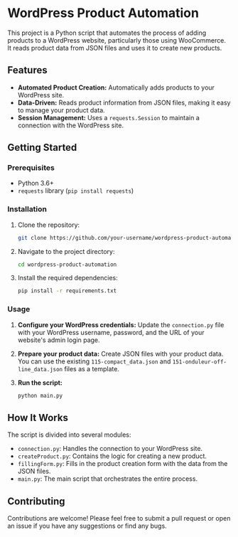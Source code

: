 # WordPress Product Automation

This project is a Python script that automates the process of adding products to a WordPress website, particularly those using WooCommerce. It reads product data from JSON files and uses it to create new products.

## Features

*   **Automated Product Creation:** Automatically adds products to your WordPress site.
*   **Data-Driven:** Reads product information from JSON files, making it easy to manage your product data.
*   **Session Management:** Uses a `requests.Session` to maintain a connection with the WordPress site.

## Getting Started

### Prerequisites

*   Python 3.6+
*   `requests` library (`pip install requests`)

### Installation

1.  Clone the repository:
    ```bash
    git clone https://github.com/your-username/wordpress-product-automation.git
    ```
2.  Navigate to the project directory:
    ```bash
    cd wordpress-product-automation
    ```
3.  Install the required dependencies:
    ```bash
    pip install -r requirements.txt
    ```

### Usage

1.  **Configure your WordPress credentials:**
    Update the `connection.py` file with your WordPress username, password, and the URL of your website's admin login page.

2.  **Prepare your product data:**
    Create JSON files with your product data. You can use the existing `115-compact_data.json` and `151-onduleur-off-line_data.json` files as a template.

3.  **Run the script:**
    ```bash
    python main.py
    ```

## How It Works

The script is divided into several modules:

*   `connection.py`: Handles the connection to your WordPress site.
*   `createProduct.py`: Contains the logic for creating a new product.
*   `fillingForm.py`: Fills in the product creation form with the data from the JSON files.
*   `main.py`: The main script that orchestrates the entire process.

## Contributing

Contributions are welcome! Please feel free to submit a pull request or open an issue if you have any suggestions or find any bugs.
